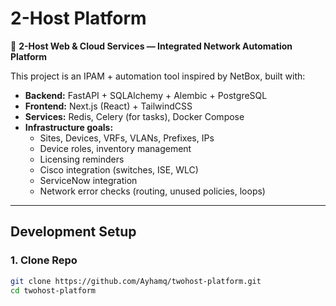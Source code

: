 # 2-Host Platform

🚀 **2-Host Web & Cloud Services — Integrated Network Automation Platform**

This project is an IPAM + automation tool inspired by NetBox, built with:

- **Backend:** FastAPI + SQLAlchemy + Alembic + PostgreSQL
- **Frontend:** Next.js (React) + TailwindCSS
- **Services:** Redis, Celery (for tasks), Docker Compose
- **Infrastructure goals:**
  - Sites, Devices, VRFs, VLANs, Prefixes, IPs
  - Device roles, inventory management
  - Licensing reminders
  - Cisco integration (switches, ISE, WLC)
  - ServiceNow integration
  - Network error checks (routing, unused policies, loops)

---

## Development Setup

### 1. Clone Repo
```bash
git clone https://github.com/Ayhamq/twohost-platform.git
cd twohost-platform
